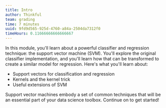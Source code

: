 ```yaml
---
title: Intro
author: Thinkful
team: grading
time: 7 minutes
uuid: 9fd9d565-925d-4760-a84a-2504da7312f0
timeHours: 0.11666666666666667
---
```


In this module, you'll learn about a powerful classifier and regression technique: the support vector machine (SVM). You'll explore the original classifier implementation, and you'll learn how that can be transformed to create a similar model for regression. Here's what you'll learn about:

 * Support vectors for classification and regression
 * Kernels and the kernel trick
 * Useful extensions of SVM

Support vector machines embody a set of common techniques that will be an essential part of your data science toolbox. Continue on to get started!
